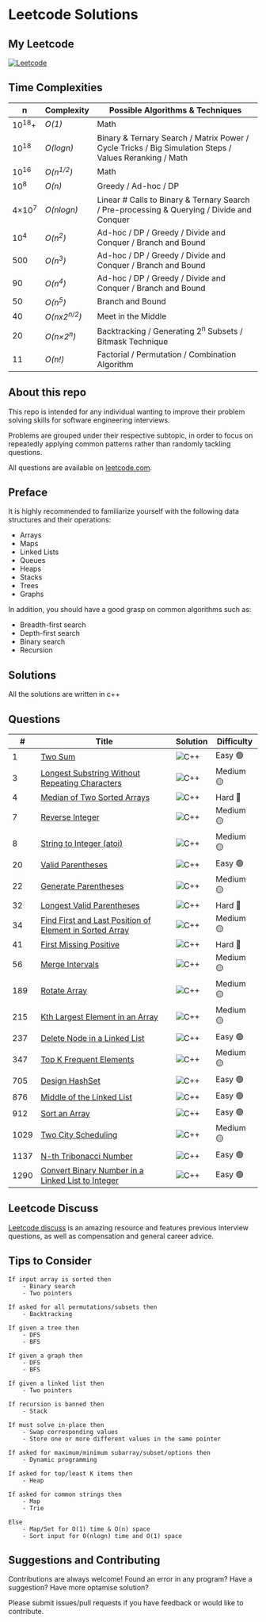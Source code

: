 # Leetcode Solutions

## My Leetcode
[![Leetcode](https://img.shields.io/badge/-LeetCode-FFA116?style=for-the-badge&logo=LeetCode&logoColor=black)](https://leetcode.com/inerta/)

## Time Complexities

| n | Complexity | Possible Algorithms & Techniques |
| - | - | - |
| 10<sup>18</sup>+ | _O(1)_ | Math |
| 10<sup>18</sup> | _O(logn)_ | Binary & Ternary Search / Matrix Power / Cycle Tricks / Big Simulation Steps / Values Reranking / Math |
| 10<sup>16</sup> | _O(n<sup>1/2</sup>)_ | Math |
| 10<sup>8</sup> | _O(n)_ | Greedy / Ad-hoc / DP |
| 4×10<sup>7</sup> | _O(nlogn)_ | Linear # Calls to Binary & Ternary Search / Pre-processing & Querying / Divide and Conquer |
| 10<sup>4</sup> | _O(n<sup>2</sup>)_ | Ad-hoc / DP / Greedy / Divide and Conquer / Branch and Bound |
| 500 | _O(n<sup>3</sup>)_ | Ad-hoc / DP / Greedy / Divide and Conquer / Branch and Bound  |
| 90 | _O(n<sup>4</sup>)_ | Ad-hoc / DP / Greedy / Divide and Conquer / Branch and Bound |
| 50 | _O(n<sup>5</sup>)_ | Branch and Bound |
| 40 | _O(nx2<sup>n/2</sup>)_ | 	Meet in the Middle |
| 20 | _O(n×2<sup>n</sup>)_ | Backtracking / Generating 2<sup>n</sup> Subsets / Bitmask Technique |
| 11 | _O(n!)_ | Factorial / Permutation / Combination Algorithm |


## About this repo

This repo is intended for any individual wanting to improve their problem
solving skills for software engineering interviews.

Problems are grouped under their respective subtopic, in order to focus on
repeatedly applying common patterns rather than randomly tackling questions.

All questions are available on [leetcode.com](https://leetcode.com).

## Preface

It is highly recommended to familiarize yourself with the following data structures and their operations:

- Arrays
- Maps
- Linked Lists
- Queues
- Heaps
- Stacks
- Trees
- Graphs

In addition, you should have a good grasp on common algorithms such as:

- Breadth-first search
- Depth-first search
- Binary search
- Recursion


## Solutions

All the solutions are written in c++

## Questions
|  #  | Title           |  Solution       | Difficulty    |
|-----|---------------- | --------------- | --------------- |
| 1 | [Two Sum](https://leetcode.com/problems/two-sum/) | ![C++](https://img.shields.io/badge/c++-%2300599C.svg?style=for-the-badge&logo=c%2B%2B&logoColor=white)  |  Easy 🟢 |
| 3 | [Longest Substring Without Repeating Characters](https://leetcode.com/problems/longest-substring-without-repeating-characters/) | ![C++](https://img.shields.io/badge/c++-%2300599C.svg?style=for-the-badge&logo=c%2B%2B&logoColor=white)  |  Medium 🟡 |
| 4 | [Median of Two Sorted Arrays](https://leetcode.com/problems/median-of-two-sorted-arrays/) | ![C++](https://img.shields.io/badge/c++-%2300599C.svg?style=for-the-badge&logo=c%2B%2B&logoColor=white)  |  Hard 🔴 |
| 7 | [Reverse Integer](https://leetcode.com/problems/reverse-integer/) | ![C++](https://img.shields.io/badge/c++-%2300599C.svg?style=for-the-badge&logo=c%2B%2B&logoColor=white)  |  Medium 🟡 |
| 8 | [String to Integer (atoi)](https://leetcode.com/problems/string-to-integer-atoi/) | ![C++](https://img.shields.io/badge/c++-%2300599C.svg?style=for-the-badge&logo=c%2B%2B&logoColor=white)  |  Medium 🟡 |
| 20 | [Valid Parentheses](https://leetcode.com/problems/valid-parentheses/) | ![C++](https://img.shields.io/badge/c++-%2300599C.svg?style=for-the-badge&logo=c%2B%2B&logoColor=white)  |  Easy 🟢 |
| 22 | [Generate Parentheses](https://leetcode.com/problems/generate-parentheses/) | ![C++](https://img.shields.io/badge/c++-%2300599C.svg?style=for-the-badge&logo=c%2B%2B&logoColor=white)  | Medium 🟡 |
| 32 | [Longest Valid Parentheses](https://leetcode.com/problems/longest-valid-parentheses/) | ![C++](https://img.shields.io/badge/c++-%2300599C.svg?style=for-the-badge&logo=c%2B%2B&logoColor=white)  | Hard 🔴 |
| 34 | [Find First and Last Position of Element in Sorted Array](https://leetcode.com/problems/find-first-and-last-position-of-element-in-sorted-array/) | ![C++](https://img.shields.io/badge/c++-%2300599C.svg?style=for-the-badge&logo=c%2B%2B&logoColor=white)  | Medium 🟡 |
| 41 | [First Missing Positive](https://leetcode.com/problems/first-missing-positive/) | ![C++](https://img.shields.io/badge/c++-%2300599C.svg?style=for-the-badge&logo=c%2B%2B&logoColor=white)  | Hard 🔴 |
| 56 | [Merge Intervals](https://leetcode.com/problems/merge-intervals/) | ![C++](https://img.shields.io/badge/c++-%2300599C.svg?style=for-the-badge&logo=c%2B%2B&logoColor=white)  | Medium 🟡 |
| 189 | [Rotate Array](https://leetcode.com/problems/rotate-array/) | ![C++](https://img.shields.io/badge/c++-%2300599C.svg?style=for-the-badge&logo=c%2B%2B&logoColor=white)  | Medium 🟡 |
| 215 | [Kth Largest Element in an Array](https://leetcode.com/problems/kth-largest-element-in-an-array/) | ![C++](https://img.shields.io/badge/c++-%2300599C.svg?style=for-the-badge&logo=c%2B%2B&logoColor=white)  | Medium 🟡 |
| 237 | [Delete Node in a Linked List](https://leetcode.com/problems/delete-node-in-a-linked-list/) | ![C++](https://img.shields.io/badge/c++-%2300599C.svg?style=for-the-badge&logo=c%2B%2B&logoColor=white)  | Easy 🟢 |
| 347 | [Top K Frequent Elements](https://leetcode.com/problems/top-k-frequent-elements/) | ![C++](https://img.shields.io/badge/c++-%2300599C.svg?style=for-the-badge&logo=c%2B%2B&logoColor=white)  | Medium 🟡 |
| 705 | [Design HashSet](https://leetcode.com/problems/design-hashset/) | ![C++](https://img.shields.io/badge/c++-%2300599C.svg?style=for-the-badge&logo=c%2B%2B&logoColor=white)  | Easy 🟢 |
| 876 | [Middle of the Linked List](https://leetcode.com/problems/middle-of-the-linked-list/) | ![C++](https://img.shields.io/badge/c++-%2300599C.svg?style=for-the-badge&logo=c%2B%2B&logoColor=white)  | Easy 🟢 |
| 912 | [Sort an Array](https://leetcode.com/problems/sort-an-array/) | ![C++](https://img.shields.io/badge/c++-%2300599C.svg?style=for-the-badge&logo=c%2B%2B&logoColor=white)  | Easy 🟢 |
| 1029 | [Two City Scheduling](https://leetcode.com/problems/two-city-scheduling/) | ![C++](https://img.shields.io/badge/c++-%2300599C.svg?style=for-the-badge&logo=c%2B%2B&logoColor=white)  | Medium 🟡 |
| 1137 | [N-th Tribonacci Number](https://leetcode.com/problems/n-th-tribonacci-number/) | ![C++](https://img.shields.io/badge/c++-%2300599C.svg?style=for-the-badge&logo=c%2B%2B&logoColor=white)  | Easy 🟢 |
| 1290 | [Convert Binary Number in a Linked List to Integer](https://leetcode.com/problems/convert-binary-number-in-a-linked-list-to-integer/) | ![C++](https://img.shields.io/badge/c++-%2300599C.svg?style=for-the-badge&logo=c%2B%2B&logoColor=white)  | Easy 🟢 |


## Leetcode Discuss

[Leetcode discuss](https://leetcode.com/discuss/interview-question?currentPage=1&orderBy=hot&query=) is an amazing resource and features previous interview
questions, as well as compensation and general career advice.

## Tips to Consider

```
If input array is sorted then
    - Binary search
    - Two pointers

If asked for all permutations/subsets then
    - Backtracking

If given a tree then
    - DFS
    - BFS

If given a graph then
    - DFS
    - BFS

If given a linked list then
    - Two pointers

If recursion is banned then
    - Stack

If must solve in-place then
    - Swap corresponding values
    - Store one or more different values in the same pointer

If asked for maximum/minimum subarray/subset/options then
    - Dynamic programming

If asked for top/least K items then
    - Heap

If asked for common strings then
    - Map
    - Trie

Else
    - Map/Set for O(1) time & O(n) space
    - Sort input for O(nlogn) time and O(1) space
```

## Suggestions and Contributing

Contributions are always welcome!
Found an error in any program? Have a suggestion? Have more optamise solution?

Please submit issues/pull requests if you have feedback or would like to contribute.


